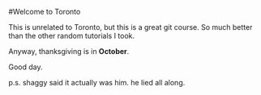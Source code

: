 #Welcome to Toronto

This is unrelated to Toronto, but this is a great git course. So much better than the other random tutorials I took.

Anyway, thanksgiving is in **October**.

Good day. 

p.s. shaggy said it actually was him. he lied all along.